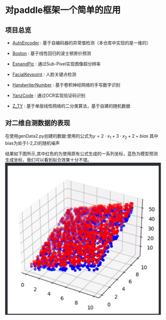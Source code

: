 # 对paddle框架一个简单的应用

## 项目总览

+  [AutoEncoder](https://www.paddlepaddle.org.cn/documentation/docs/zh/practices/time_series/autoencoder.html) : 基于自编码器的异常值检测（本仓库中实现的是一维的）

+  [Boston](https://www.paddlepaddle.org.cn/documentation/docs/zh/tutorial/quick_start/linear_regression/linear_regression.html#id1) : 基于线性回归的波士顿房价预测

+  [ExpandPic](https://www.paddlepaddle.org.cn/documentation/docs/zh/tutorial/cv_case/super_resolution_sub_pixel/super_resolution_sub_pixel.html) : 通过Sub-Pixel实现图像超分辨率

+  [FacialKeypoint](https://www.paddlepaddle.org.cn/documentation/docs/zh/practices/cv/landmark_detection.html) : 人脸关键点检测

+  [HandwriterNumber](https://www.paddlepaddle.org.cn/documentation/docs/zh/tutorial/quick_start/linear_regression/linear_regression.html#id1) : 基于卷积神经网络的手写数字识别

+  [YanzCode](https://www.paddlepaddle.org.cn/documentation/docs/zh/practices/cv/image_ocr.html) : 通过OCR实现验证码识别

+  [Z_TY](../../) : 基于单层线性网络的二分类算法，基于自建的随机数据

## 对二维自测数据的表现

在使用genData2.py创建的数据:使用的公式为$y=2 \cdot x_1+3 \cdot x_2 + 2 + bias$ 其中bias为处于(-2,2)的随机噪声

结果如下图所示,其中红色的为使用原有公式生成的一系列坐标，蓝色为模型预测生成坐标，我们可以看到拟合效果十分不错。
![二维图示](./markdown/image/2d.png
)